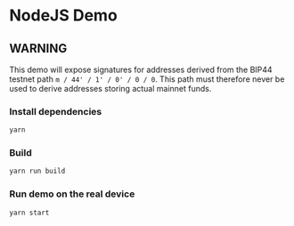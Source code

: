 # NodeJS Demo

## WARNING

This demo will expose signatures for addresses derived from the BIP44 testnet path `m / 44' / 1' / 0' / 0 / 0`.
This path must therefore never be used to derive addresses storing actual mainnet funds.

### Install dependencies

```bash
yarn
```

### Build

```bash
yarn run build
```

### Run demo on the real device

```bash
yarn start
```
